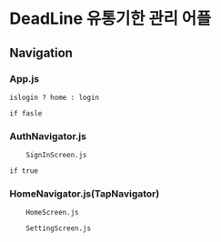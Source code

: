 # DeadLine 유통기한 관리 어플

## Navigation 

### App.js

    islogin ? home : login

    if fasle

   ### AuthNavigator.js
        SignInScreen.js
    
    if true

   ### HomeNavigator.js(TapNavigator)

        HomeScreen.js

        SettingScreen.js